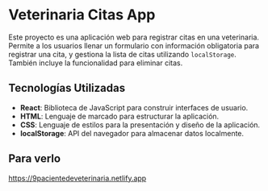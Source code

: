 # Veterinaria Citas App

Este proyecto es una aplicación web para registrar citas en una veterinaria. Permite a los usuarios llenar un formulario con información obligatoria para registrar una cita, y gestiona la lista de citas utilizando `localStorage`. También incluye la funcionalidad para eliminar citas.

## Tecnologías Utilizadas

- **React**: Biblioteca de JavaScript para construir interfaces de usuario.
- **HTML**: Lenguaje de marcado para estructurar la aplicación.
- **CSS**: Lenguaje de estilos para la presentación y diseño de la aplicación.
- **localStorage**: API del navegador para almacenar datos localmente.
## Para verlo 
https://9pacientedeveterinaria.netlify.app
